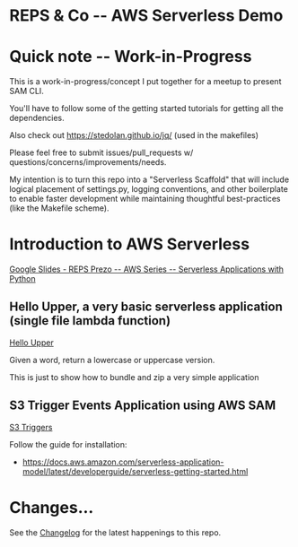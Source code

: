 # REPS & Co -- AWS Serverless Demo

# Quick note -- Work-in-Progress

This is a work-in-progress/concept I put together for a meetup to present SAM CLI.

You'll have to follow some of the getting started tutorials for getting all the dependencies.

Also check out https://stedolan.github.io/jq/ (used in the makefiles)

Please feel free to submit issues/pull_requests w/ questions/concerns/improvements/needs. 

My intention is to turn this repo into a "Serverless Scaffold" that will include logical placement of settings.py, logging conventions, and other boilerplate to enable faster development while maintaining thoughtful best-practices (like the Makefile scheme).

# Introduction to AWS Serverless

[Google Slides - REPS Prezo -- AWS Series -- Serverless Applications with Python](https://docs.google.com/presentation/d/1Dx-7KUNVpKzywl1skV7UHH41SRSPiaYyEkVShvsgTOs/edit?usp=sharing)

## Hello Upper, a very basic serverless application (single file lambda function)

[Hello Upper](./hello_upper)

Given a word, return a lowercase or uppercase version.

This is just to show how to bundle and zip a very simple application


## S3 Trigger Events Application using AWS SAM

[S3 Triggers](./s3-triggers-sam)

Follow the guide for installation:
* https://docs.aws.amazon.com/serverless-application-model/latest/developerguide/serverless-getting-started.html

# Changes...

See the [Changelog](./CHANGELOG.md) for the latest happenings to this repo.
